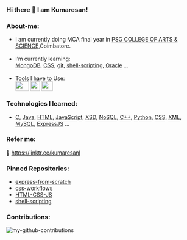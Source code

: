 ### Hi there 👋 I am Kumaresan!

<!--
**dev-kumaresan/dev-kumaresan** is a ✨ _special_ ✨ repository because its `README.md` (this file) appears on your GitHub profile.

Here are some ideas to get you started:

- 🔭 I’m currently working on ...
- 
- 👯 I’m looking to collaborate on ...
- 🤔 I’m looking for help with ...
- 💬 Ask me about ...
- 📫 How to reach me: ...
- 😄 Pronouns: ...
- ⚡ Fun fact: ...
-->
### About-me:
* I am currently doing MCA final year in <a href="https://www.psgcas.ac.in/">PSG COLLEGE OF ARTS & SCIENCE</a>,Coimbatore.<br><br>
* I’m currently learning:<div>
         <a href="https://www.mongodb.com/">MongoDB</a>,
         <a href="https://developer.mozilla.org/en-US/docs/Web/CSS">CSS</a>,
         <a href="https://git-scm.com/">git</a>,
         <a href="https://www.shellscript.sh/">shell-scripting</a>,
         <a href="https://www.oracle.com/in/database/">Oracle</a> ...</div><br>
* Tools I have to Use:<div><a href="https://code.visualstudio.com/docs"><img align="center" src="https://user-images.githubusercontent.com/100152824/163002380-4a98edf1-7d49-4e7e-96e0-6961ed21e1c4.png" height="25" width="35"></a>
          <a href="https://git-scm.com/"><img align="center" src="https://user-images.githubusercontent.com/100152824/162920041-071a7c78-b267-460c-a89e-3415fb8618a1.png" height="25" width="25"></a>
          <a href="https://robomongo.org/"><img align="center" src="https://user-images.githubusercontent.com/100152824/163003450-fce5fa85-f1b6-4361-b46a-3bfae9cc5f75.png" height="25" width="30"></a>
### Technologies I learned:
* <a href="https://www.cprogramming.com/">C</a>,
<a href="https://www.w3schools.com/java/">Java</a>,
<a href="https://www.w3schools.com/html/">HTML</a>,
<a href="https://www.w3schools.com/js/">JavaScript</a>,
<a href="https://www.w3schools.com/xml/schema_intro.asp">XSD</a>,
<a href="https://www.tutorialspoint.com/NoSQL-Databases">NoSQL</a>,
<a href="https://www.w3schools.com/CPP/default.asp">C++</a>,
<a href="https://docs.python.org/3/tutorial/">Python</a>,
<a href="https://www.w3schools.com/css/">CSS</a>,
<a href="https://www.w3schools.com/xml/">XML</a>,
<a href="https://www.w3schools.com/mySQl/default.asp">MySQL</a>,
<a href="https://expressjs.com/">ExpressJS</a> ...
### Refer me:
🔗 https://linktr.ee/kumaresanl         
### Pinned Repositories:
* <a href="https://github.com/dev-kumaresan/express-from-scratch">express-from-scratch</a><br>
* <a href="https://github.com/dev-kumaresan/css-workflows">css-workflows</a><br>
* <a href="https://github.com/dev-kumaresan/HTML-CSS-JS">HTML-CSS-JS</a><br>
* <a href="https://github.com/dev-kumaresan/shell-scripting">shell-scripting</a>
### Contributions:
![my-github-contributions](https://user-images.githubusercontent.com/100152824/164895197-68319e1c-7e8a-4e99-b97c-6358094b4351.jpg)
